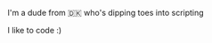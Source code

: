 I'm a dude from 🇩🇰 who's dipping toes into scripting

I like to code :)
<!---
ObsidianPresidium/ObsidianPresidium is a ✨ special ✨ repository because its `README.md` (this file) appears on your GitHub profile.
You can click the Preview link to take a look at your changes.
--->
